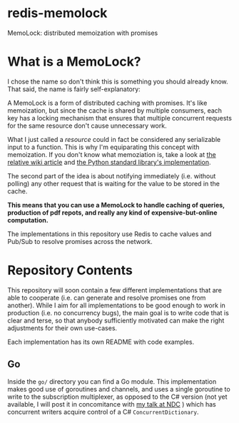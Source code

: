 # redis-memolock
MemoLock: distributed memoization with promises

# What is a MemoLock?
I chose the name so don't think this is something you should already know.
That said, the name is fairly self-explanatory:

A MemoLock is a form of distributed caching with promises. It's like memoization, but 
since the cache is shared by multiple consumers, each key has a locking mechanism that
ensures that multiple concurrent requests for the same resource don't cause unnecessary
work.

What I just called a *resource* could in fact be considered any serializable input to a
function. This is why I'm equiparating this concept with memoization.
If you don't know what memoziation is, take a look at 
    [the relative wiki article](https://en.wikipedia.org/wiki/Memoization) 
and 
    [the Python standard library's implementation](https://docs.python.org/3/library/functools.html#functools.lru_cache).

The second part of the idea is about notifying immediately (i.e. without polling)
any other request that is waiting for the value to be stored in the cache.

**This means that you can use a MemoLock to handle caching of queries, production of pdf repots,
and really any kind of expensive-but-online computation.**

The implementations in this repository use Redis to cache values and Pub/Sub to resolve
promises across the network.

# Repository Contents
This repository will soon contain a few different implementations that are able to cooperate
(i.e. can generate and resolve promises one from another). While I aim for all implementations
to be good enough to work in production (i.e. no concurrency bugs), the main goal is to write
code that is clear and terse, so that anybody sufficiently motivated can make the right 
adjustments for their own use-cases.

Each implementation has its own README with code examples.

## Go
Inside the `go/` directory you can find a Go module. This implementation makes good use of 
goroutines and channels, and uses a single goroutine to write to the subscription multiplexer,
as opposed to the C# version (not yet available, I will post it in concomitance with 
    [my talk at NDC](https://ndcoslo.com/talk/solving-tricky-coordination-problems-in-stateless-net-services/)
) which has concurrent writers acquire control of a C# `ConcurrentDictionary`.